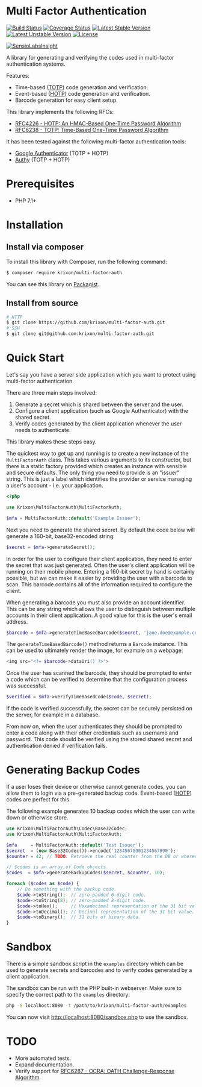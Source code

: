 Multi Factor Authentication
===========================

[![Build Status](https://travis-ci.org/krixon/multi-factor-auth.svg?branch=master)](https://travis-ci.org/krixon/multi-factor-auth)
[![Coverage Status](https://coveralls.io/repos/github/krixon/multi-factor-auth/badge.svg?branch=master)](https://coveralls.io/github/krixon/multi-factor-auth?branch=master)
[![Latest Stable Version](https://poser.pugx.org/krixon/multi-factor-auth/v/stable)](https://packagist.org/packages/krixon/multi-factor-auth)
[![Latest Unstable Version](https://poser.pugx.org/krixon/multi-factor-auth/v/unstable)](https://packagist.org/packages/krixon/multi-factor-auth)
[![License](https://poser.pugx.org/krixon/multi-factor-auth/license)](https://packagist.org/packages/krixon/multi-factor-auth)

[![SensioLabsInsight](https://insight.sensiolabs.com/projects/cd22d4e6-4409-4491-9e6f-56cdf7bf8964/big.png)](https://insight.sensiolabs.com/projects/cd22d4e6-4409-4491-9e6f-56cdf7bf8964)

A library for generating and verifying the codes used in multi-factor authentication systems.

Features:

- Time-based ([TOTP](https://en.wikipedia.org/wiki/Time-based_One-time_Password_Algorithm)) code generation and verification.
- Event-based ([HOTP](https://en.wikipedia.org/wiki/HMAC-based_One-time_Password_Algorithm)) code generation and verification.
- Barcode generation for easy client setup.

This library implements the following RFCs:

- [RFC4226 - HOTP: An HMAC-Based One-Time Password Algorithm](https://tools.ietf.org/html/rfc4226)
- [RFC6238 - TOTP: Time-Based One-Time Password Algorithm](https://tools.ietf.org/html/rfc6238)

It has been tested against the following multi-factor authentication tools:

- [Google Authenticator](https://play.google.com/store/apps/details?id=com.google.android.apps.authenticator2) (TOTP + HOTP)
- [Authy](https://authy.com/) (TOTP + HOTP)

# Prerequisites

- PHP 7.1+

# Installation
## Install via composer

To install this library with Composer, run the following command:

```sh
$ composer require krixon/multi-factor-auth
```

You can see this library on [Packagist](https://packagist.org/packages/krixon/multi-factor-auth).

## Install from source

```sh
# HTTP
$ git clone https://github.com/krixon/multi-factor-auth.git
# SSH
$ git clone git@github.com:krixon/multi-factor-auth.git
```

# Quick Start

Let's say you have a server side application which you want to protect using multi-factor authentication.

There are three main steps involved:

1. Generate a secret which is shared between the server and the user.
2. Configure a client application (such as Google Authenticator) with the shared secret.
3. Verify codes generated by the client application whenever the user needs to authenticate.

This library makes these steps easy.

The quickest way to get up and running is to create a new instance of the `MultiFactorAuth` class. This takes
various arguments to its constructor, but there is a static factory provided which creates an instance with sensible
and secure defaults. The only thing you need to provide is an "issuer" string. This is just a label which
identifies the provider or service managing a user's account - i.e. your application.

```php
<?php

use Krixon\MultiFactorAuth\MultiFactorAuth;

$mfa = MultiFactorAuth::default('Example Issuer');
```

Next you need to generate the shared secret. By default the code below will generate a 160-bit, base32-encoded string:

```php
$secret = $mfa->generateSecret();
```

In order for the user to configure their client application, they need to enter the secret that was just generated.
Often the user's client application will be running on their mobile phone. Entering a 160-bit secret by hand is
certainly possible, but we can make it easier by providing the user with a barcode to scan. This barcode contains all
of the information required to configure the client.

When generating a barcode you must also provide an account identifier. This can be any string which allows the user
to distinguish between multiple accounts in their client application. A good value for this is the user's email
address.


```php
$barcode = $mfa->generateTimeBasedBarcode($secret, 'jane.doe@example.com');
```

The `generateTimeBasedBarcode()` method returns a `Barcode` instance. This can be used to ultimately render the
image, for example on a webpage:

```php
<img src="<?= $barcode->dataUri() ?>">
```

Once the user has scanned the barcode, they should be prompted to enter a code which can be verified to determine
that the configuration process was successful.

```php
$verified = $mfa->verifyTimeBasedCode($code, $secret);
```

If the code is verified successfully, the secret can be securely persisted on the server, for example in a database.

From now on, when the user authenticates they should be prompted to enter a code along with their other credentials
such as username and password. This code should be verified using the stored shared secret and authentication denied
if verification fails.

# Generating Backup Codes

If a user loses their device or otherwise cannot generate codes, you can allow them to login via a pre-generated
backup code. Event-based ([HOTP](https://en.wikipedia.org/wiki/HMAC-based_One-time_Password_Algorithm)) codes are
perfect for this.

The following example generates 10 backup codes which the user can write down or otherwise store.

```php
use Krixon\MultiFactorAuth\Codec\Base32Codec;
use Krixon\MultiFactorAuth\MultiFactorAuth;

$mfa     = MultiFactorAuth::default('Test Issuer');
$secret  = (new Base32Codec())->encode('12345678901234567890');
$counter = 42; // TODO: Retrieve the real counter from the DB or wherever it is stored.

// $codes is an array of Code objects.
$codes  = $mfa->generateBackupCodes($secret, $counter, 10);

foreach ($codes as $code) {
    // Do something with the backup code.
    $code->toString();  // zero-padded 6-digit code.
    $code->toString(8); // zero-padded 8-digit code.
    $code->toHex();     // Hexadecimal representation of the 31 bit value.
    $code->toDecimal(); // Decimal representation of the 31 bit value.
    $code->toBinary();  // 31 bits of binary data.
}
```

# Sandbox

There is a simple sandbox script in the `examples` directory which can be used to generate secrets and barcodes and
to verify codes generated by a client application.

The sandbox can be run with the PHP built-in webserver. Make sure to specify the correct path to the `examples`
directory:

```bash
php -S localhost:8080 -t /path/to/krixon/multi-factor-auth/examples
```

You can now visit [http://localhost:8080/sandbox.php](http://localhost:8080/sandbox.php) to use the sandbox.

# TODO

- More automated tests.
- Expand documentation.
- Verify support for [RFC6287 - OCRA: OATH Challenge-Response Algorithm](https://tools.ietf.org/html/rfc6287).
